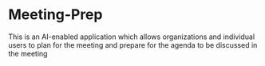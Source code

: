 # Meeting-Prep
This is an AI-enabled application which allows organizations and individual users to plan for the meeting and prepare for the agenda to be discussed in the meeting
